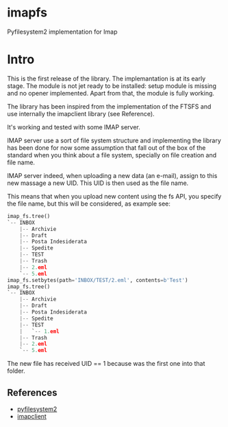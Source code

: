# imapfs
Pyfilesystem2 implementation for Imap

Intro
=====

This is the first release of the library. The implemantation is at its early stage. The module is not jet ready to be installed: setup module is missing and no opener implemented. Apart from that, the module is fully working.

The library has been inspired from the implementation of the FTSFS and use internally the imapclient library (see Reference).

It's working and tested with some IMAP server.

IMAP server use a sort of file system structure and implementing the library has been done for now some assumption that fall out of the box of the standard when you think about a file system, specially on file creation and file name.

IMAP server indeed, when uploading a new data (an e-mail), assign to this new massage a new UID. This UID is then used as the file name.

This means that when you upload new content using the fs API, you specify the file name, but this will be considered, as example see:

```python
imap_fs.tree()
`-- INBOX
    |-- Archivie
    |-- Draft
    |-- Posta Indesiderata
    |-- Spedite
    |-- TEST
    |-- Trash
    |-- 2.eml
    `-- 5.eml
imap_fs.setbytes(path='INBOX/TEST/2.eml', contents=b'Test')
imap_fs.tree()
`-- INBOX
    |-- Archivie
    |-- Draft
    |-- Posta Indesiderata
    |-- Spedite
    |-- TEST
    |   `-- 1.eml
    |-- Trash
    |-- 2.eml
    `-- 5.eml
```

The new file has received UID == 1 because was the first one into that folder.



References
----------

* [pyfilesystem2](https://github.com/PyFilesystem/pyfilesystem2)
* [imapclient](https://github.com/mjs/imapclient)


